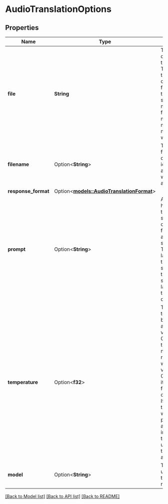 # AudioTranslationOptions

## Properties

Name | Type | Description | Notes
------------ | ------------- | ------------- | -------------
**file** | **String** | The audio data to translate. This must be the binary content of a file in one of the supported media formats:  flac, mp3, mp4, mpeg, mpga, m4a, ogg, wav, webm. | 
**filename** | Option<**String**> | The optional filename or descriptive identifier to associate with with the audio data. | [optional]
**response_format** | Option<[**models::AudioTranslationFormat**](AudioTranslationFormat.md)> |  | [optional]
**prompt** | Option<**String**> | An optional hint to guide the model's style or continue from a prior audio segment. The written language of the prompt should match the primary spoken language of the audio data. | [optional]
**temperature** | Option<**f32**> | The sampling temperature, between 0 and 1. Higher values like 0.8 will make the output more random, while lower values like 0.2 will make it more focused and deterministic. If set to 0, the model will use log probability to automatically increase the temperature until certain thresholds are hit. | [optional]
**model** | Option<**String**> | The model to use for this translation request. | [optional]

[[Back to Model list]](../README.md#documentation-for-models) [[Back to API list]](../README.md#documentation-for-api-endpoints) [[Back to README]](../README.md)



